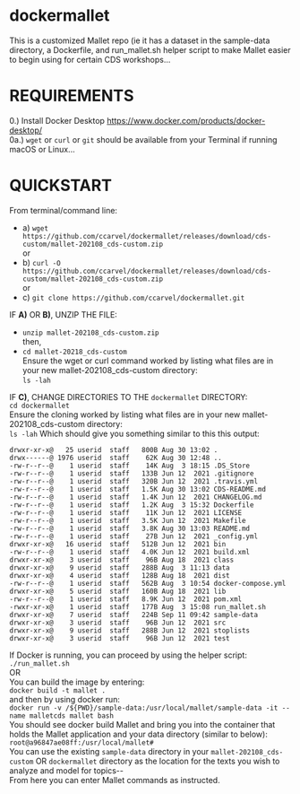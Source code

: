 # dockermallet
This is a customized Mallet repo (ie it has a dataset in the sample-data directory, a Dockerfile, and run_mallet.sh helper script to make Mallet easier to begin using for certain CDS workshops... <br>
# REQUIREMENTS<BR>
0.) Install Docker Desktop https://www.docker.com/products/docker-desktop/   
0a.) ```wget``` or ```curl``` or ```git``` should be available from your Terminal if running macOS or Linux...   
# QUICKSTART<BR>
From terminal/command line:<br>
- a)  ```wget https://github.com/ccarvel/dockermallet/releases/download/cds-custom/mallet-202108_cds-custom.zip```  
or  
- b) ```curl -O https://github.com/ccarvel/dockermallet/releases/download/cds-custom/mallet-202108_cds-custom.zip```  
or  
- c) ```git clone https://github.com/ccarvel/dockermallet.git```

IF **A)** OR **B)**, UNZIP THE FILE:  
- ```unzip mallet-202108_cds-custom.zip```  
then,   
- ```cd mallet-20218_cds-custom```  
Ensure the wget or curl command worked by listing what files are in your new mallet-202108_cds-custom directory:  
```ls -lah```  

IF **C)**, CHANGE DIRECTORIES TO THE ```dockermallet``` DIRECTORY:  
```cd dockermallet```    
Ensure the cloning worked by listing what files are in your new mallet-202108_cds-custom directory:  
```ls -lah```
Which should give you something similar to this this output:  
```total 176
drwxr-xr-x@   25 userid  staff   800B Aug 30 13:02 .
drwx------@ 1976 userid  staff    62K Aug 30 12:48 ..
-rw-r--r--@    1 userid  staff    14K Aug  3 18:15 .DS_Store
-rw-r--r--@    1 userid  staff   133B Jun 12  2021 .gitignore
-rw-r--r--@    1 userid  staff   320B Jun 12  2021 .travis.yml
-rw-r--r--@    1 userid  staff   1.5K Aug 30 13:02 CDS-README.md
-rw-r--r--@    1 userid  staff   1.4K Jun 12  2021 CHANGELOG.md
-rw-r--r--@    1 userid  staff   1.2K Aug  3 15:32 Dockerfile
-rw-r--r--@    1 userid  staff    11K Jun 12  2021 LICENSE
-rw-r--r--@    1 userid  staff   3.5K Jun 12  2021 Makefile
-rw-r--r--@    1 userid  staff   3.8K Aug 30 13:03 README.md
-rw-r--r--@    1 userid  staff    27B Jun 12  2021 _config.yml
drwxr-xr-x@   16 userid  staff   512B Jun 12  2021 bin
-rw-r--r--@    1 userid  staff   4.0K Jun 12  2021 build.xml
drwxr-xr-x@    3 userid  staff    96B Aug 18  2021 class
drwxr-xr-x@    9 userid  staff   288B Aug  3 11:13 data
drwxr-xr-x@    4 userid  staff   128B Aug 18  2021 dist
-rw-r--r--@    1 userid  staff   562B Aug  3 10:54 docker-compose.yml
drwxr-xr-x@    5 userid  staff   160B Aug 18  2021 lib
-rw-r--r--@    1 userid  staff   8.9K Jun 12  2021 pom.xml
-rwxr-xr-x@    1 userid  staff   177B Aug  3 15:08 run_mallet.sh
drwxr-xr-x@    7 userid  staff   224B Sep 11 09:42 sample-data
drwxr-xr-x@    3 userid  staff    96B Jun 12  2021 src
drwxr-xr-x@    9 userid  staff   288B Jun 12  2021 stoplists
drwxr-xr-x@    3 userid  staff    96B Jun 12  2021 test
```   
   
If Docker is running, you can proceed by using the helper script:     
```./run_mallet.sh```   
OR   
You can build the image by entering:  
```docker build -t mallet .```  
and then by using docker run:  
```docker run -v /${PWD}/sample-data:/usr/local/mallet/sample-data -it --name malletcds mallet bash```     
You should see docker build Mallet and bring you into the container that holds the Mallet application and your data directory (similar to below):  
```root@a96847ae08ff:/usr/local/mallet#```   
You can use the existing ```sample-data``` directory in your ```mallet-202108_cds-custom``` OR ```dockermallet``` directory as the location for the texts you wish to analyze and model for topics--   
From here you can enter Mallet commands as instructed.  

